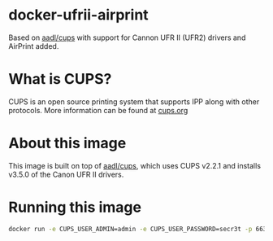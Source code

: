# docker-ufrii-airprint

Based on  [aadl/cups](https://github.com/aadl/docker-cups) with support for Cannon UFR II (UFR2) drivers and AirPrint added. 

# What is CUPS?

CUPS is an open source printing system that supports IPP along with other protocols. More information can be found at [cups.org](http://cups.org/)

# About this image

This image is built on top of [aadl/cups](https://github.com/aadl/docker-cups), which uses CUPS v2.2.1 and installs v3.5.0 of the Canon UFR II drivers. 

# Running this image

```bash
docker run -e CUPS_USER_ADMIN=admin -e CUPS_USER_PASSWORD=secr3t -p 6631:631/tcp jakbutler/docker-ufrii-airprint
```